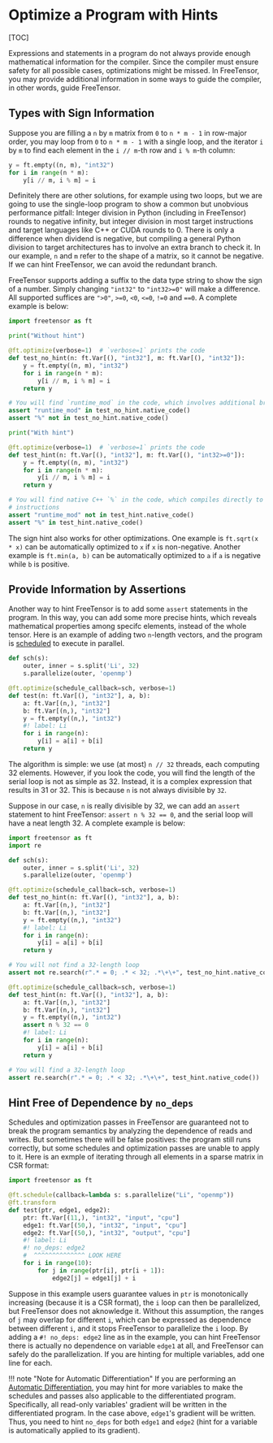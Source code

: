 # Optimize a Program with Hints

[TOC]

Expressions and statements in a program do not always provide enough mathematical information for the compiler. Since the compiler must ensure safety for all possible cases, optimizations might be missed. In FreeTensor, you may provide additional information in some ways to guide the compiler, in other words, guide FreeTensor.

## Types with Sign Information

Suppose you are filling a `n` by `m` matrix from `0` to `n * m - 1` in row-major order, you may loop from `0` to `n * m - 1` with a single loop, and the iterator `i` by `m` to find each element in the `i // m`-th row and `i % m`-th column:

```python
y = ft.empty((n, m), "int32")
for i in range(n * m):
    y[i // m, i % m] = i
```

Definitely there are other solutions, for example using two loops, but we are going to use the single-loop program to show a common but unobvious performance pitfall: Integer division in Python (including in FreeTensor) rounds to negative infinity, but integer division in most target instructions and target languages like C++ or CUDA rounds to 0. There is only a difference when dividend is negative, but compiling a general Python division to target architectures has to involve an extra branch to check it. In our example, `n` and `m` refer to the shape of a matrix, so it cannot be negative. If we can hint FreeTensor, we can avoid the redundant branch.

FreeTensor supports adding a suffix to the data type string to show the sign of a number. Simply changing `"int32"` to `"int32>=0"` will make a difference. All supported suffices are `">0"`, `>=0`, `<0`, `<=0`, `!=0` and `==0`. A complete example is below:

```python
import freetensor as ft

print("Without hint")

@ft.optimize(verbose=1)  # `verbose=1` prints the code
def test_no_hint(n: ft.Var[(), "int32"], m: ft.Var[(), "int32"]):
    y = ft.empty((n, m), "int32")
    for i in range(n * m):
        y[i // m, i % m] = i
    return y

# You will find `runtime_mod` in the code, which involves additional branching
assert "runtime_mod" in test_no_hint.native_code()
assert "%" not in test_no_hint.native_code()

print("With hint")

@ft.optimize(verbose=1)  # `verbose=1` prints the code
def test_hint(n: ft.Var[(), "int32"], m: ft.Var[(), "int32>=0"]):
    y = ft.empty((n, m), "int32")
    for i in range(n * m):
        y[i // m, i % m] = i
    return y

# You will find native C++ `%` in the code, which compiles directly to mod
# instructions
assert "runtime_mod" not in test_hint.native_code()
assert "%" in test_hint.native_code()
```

The sign hint also works for other optimizations. One example is `ft.sqrt(x * x)` can be automatically optimized to `x` if `x` is non-negative. Another example is `ft.min(a, b)` can be automatically optimized to `a` if `a` is negative while `b` is positive.

## Provide Information by Assertions

Another way to hint FreeTensor is to add some `assert` statements in the program. In this way, you can add some more precise hints, which reveals mathematical properties among specifc elements, instead of the whole tensor. Here is an example of adding two `n`-length vectors, and the program is [scheduled](../schedules) to execute in parallel.

```python
def sch(s):
    outer, inner = s.split('Li', 32)
    s.parallelize(outer, 'openmp')

@ft.optimize(schedule_callback=sch, verbose=1)
def test(n: ft.Var[(), "int32"], a, b):
    a: ft.Var[(n,), "int32"]
    b: ft.Var[(n,), "int32"]
    y = ft.empty((n,), "int32")
    #! label: Li
    for i in range(n):
        y[i] = a[i] + b[i]
    return y
```

The algorithm is simple: we use (at most) `n // 32` threads, each computing 32 elements. However, if you look the code, you will find the length of the serial loop is not as simple as 32. Instead, it is a complex expression that results in 31 or 32. This is because `n` is not always divisible by `32`.

Suppose in our case, `n` is really divisible by 32, we can add an `assert` statement to hint FreeTensor: `assert n % 32 == 0`, and the serial loop will have a neat length 32. A complete example is below:

```python
import freetensor as ft
import re

def sch(s):
    outer, inner = s.split('Li', 32)
    s.parallelize(outer, 'openmp')

@ft.optimize(schedule_callback=sch, verbose=1)
def test_no_hint(n: ft.Var[(), "int32"], a, b):
    a: ft.Var[(n,), "int32"]
    b: ft.Var[(n,), "int32"]
    y = ft.empty((n,), "int32")
    #! label: Li
    for i in range(n):
        y[i] = a[i] + b[i]
    return y

# You will not find a 32-length loop
assert not re.search(r".* = 0; .* < 32; .*\+\+", test_no_hint.native_code())

@ft.optimize(schedule_callback=sch, verbose=1)
def test_hint(n: ft.Var[(), "int32"], a, b):
    a: ft.Var[(n,), "int32"]
    b: ft.Var[(n,), "int32"]
    y = ft.empty((n,), "int32")
    assert n % 32 == 0
    #! label: Li
    for i in range(n):
        y[i] = a[i] + b[i]
    return y

# You will find a 32-length loop
assert re.search(r".* = 0; .* < 32; .*\+\+", test_hint.native_code())
```

## Hint Free of Dependence by `no_deps`

Schedules and optimization passes in FreeTensor are guaranteed not to break the program semantics by analyzing the dependence of reads and writes. But sometimes there will be false positives: the program still runs correctly, but some schedules and optimization passes are unable to apply to it. Here is an exmple of iterating through all elements in a sparse matrix in CSR format:

```python
import freetensor as ft

@ft.schedule(callback=lambda s: s.parallelize("Li", "openmp"))
@ft.transform
def test(ptr, edge1, edge2):
    ptr: ft.Var[(11,), "int32", "input", "cpu"]
    edge1: ft.Var[(50,), "int32", "input", "cpu"]
    edge2: ft.Var[(50,), "int32", "output", "cpu"]
    #! label: Li
    #! no_deps: edge2
    #  ^^^^^^^^^^^^^^ LOOK HERE
    for i in range(10):
        for j in range(ptr[i], ptr[i + 1]):
            edge2[j] = edge1[j] + i
```

Suppose in this example users guarantee values in `ptr` is monotonically increasing (because it is a CSR format), the `i` loop can then be parallelized, but FreeTensor does not aknowledge it. Without this assumption, the ranges of `j` may overlap for different `i`, which can be expressed as dependence between different `i`, and it stops FreeTensor to parallelize the `i` loop. By adding a `#! no_deps: edge2` line as in the example, you can hint FreeTensor there is actually no dependence on variable `edge1` at all, and FreeTensor can safely do the parallelization. If you are hinting for multiple variables, add one line for each.

!!! note "Note for Automatic Differentiation"
    If you are performing an [Automatic Differentiation](../ad), you may hint for more variables to make the schedules and passes also applicable to the differentiated program. Specifically, all read-only variables' gradient will be written in the differentiated program. In the case above, `edge1`'s gradient will be written. Thus, you need to hint `no_deps` for both `edge1` and `edge2` (hint for a variable is automatically applied to its gradient).

